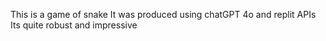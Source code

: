 This is a game of snake
It was produced using chatGPT 4o and replit APIs
Its quite robust and impressive

